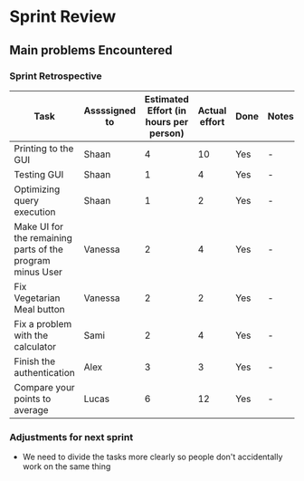 # Sprint Review

## Main problems  Encountered


### Sprint Retrospective

|Task | Assssigned to | Estimated Effort (in hours per person) | Actual effort | Done | Notes |
| --- | ------------- | -------------------------------------- | ------------- | ---- | ----- |
| Printing to the GUI | Shaan | 4 | 10 | Yes | - |
| Testing GUI | Shaan | 1 | 4 | Yes | - |
| Optimizing query execution | Shaan | 1 | 2 | Yes | - |
| Make UI for the remaining parts of the program minus User | Vanessa | 2 | 4 | Yes | - |
| Fix Vegetarian Meal button | Vanessa | 2 | 2 | Yes | - | 
| Fix a problem with the calculator | Sami | 2 | 4 | Yes | - |
| Finish the authentication | Alex | 3 | 3 | Yes | - |
| Compare your points to average | Lucas | 6 | 12 | Yes | - |

### Adjustments for next sprint

*  We need to divide the tasks more clearly so people don't accidentally work on the same thing
